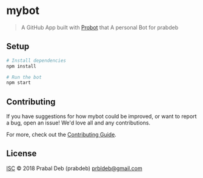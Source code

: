 # mybot

> A GitHub App built with [Probot](https://github.com/probot/probot) that A personal Bot for prabdeb

## Setup

```sh
# Install dependencies
npm install

# Run the bot
npm start
```

## Contributing

If you have suggestions for how mybot could be improved, or want to report a bug, open an issue! We'd love all and any contributions.

For more, check out the [Contributing Guide](CONTRIBUTING.md).

## License

[ISC](LICENSE) © 2018 Prabal Deb (prabdeb) <prbldeb@gmail.com>
